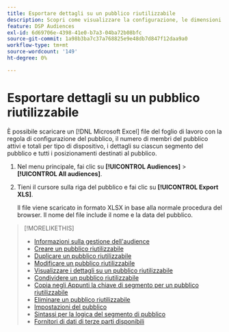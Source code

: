 ```yaml
---
title: Esportare dettagli su un pubblico riutilizzabile
description: Scopri come visualizzare la configurazione, le dimensioni del pubblico e i posizionamenti mirati per un pubblico riutilizzabile.
feature: DSP Audiences
exl-id: 6d69706e-4398-41e0-b7a3-04ba72b08bfc
source-git-commit: 1a98b3ba7c37a768825e9e48db7d847f12daa9a0
workflow-type: tm+mt
source-wordcount: '149'
ht-degree: 0%

---
```


# Esportare dettagli su un pubblico riutilizzabile

È possibile scaricare un [!DNL Microsoft Excel] file del foglio di lavoro con la regola di configurazione del pubblico, il numero di membri del pubblico attivi e totali per tipo di dispositivo, i dettagli su ciascun segmento del pubblico e tutti i posizionamenti destinati al pubblico.

1. Nel menu principale, fai clic su **[!UICONTROL Audiences]** > **[!UICONTROL All audiences]**.

1. Tieni il cursore sulla riga del pubblico e fai clic su **[!UICONTROL Export XLS]**.

   Il file viene scaricato in formato XLSX in base alla normale procedura del browser. Il nome del file include il nome e la data del pubblico.

>[!MORELIKETHIS]
>
>* [Informazioni sulla gestione dell&#39;audience](audience-about.md)
>* [Creare un pubblico riutilizzabile](reusable-audience-create.md)
>* [Duplicare un pubblico riutilizzabile](reusable-audience-duplicate.md)
>* [Modificare un pubblico riutilizzabile](reusable-audience-edit.md)
>* [Visualizzare i dettagli su un pubblico riutilizzabile](reusable-audience-view-details.md)
>* [Condividere un pubblico riutilizzabile](reusable-audience-share.md)
>* [Copia negli Appunti la chiave di segmento per un pubblico riutilizzabile](reusable-audience-clipboard.md)
>* [Eliminare un pubblico riutilizzabile](reusable-audience-delete.md)
>* [Impostazioni del pubblico](audience-settings.md)
>* [Sintassi per la logica del segmento di pubblico](audience-segment-logic-syntax.md)
>* [Fornitori di dati di terze parti disponibili](third-party-data-providers.md)

